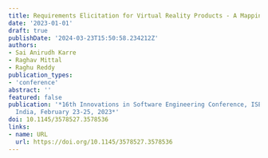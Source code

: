 ```yaml
---
title: Requirements Elicitation for Virtual Reality Products - A Mapping Study
date: '2023-01-01'
draft: true
publishDate: '2024-03-23T15:50:58.234212Z'
authors:
- Sai Anirudh Karre
- Raghav Mittal
- Raghu Reddy
publication_types:
- 'conference'
abstract: ''
featured: false
publication: '*16th Innovations in Software Engineering Conference, ISEC2023, Allahabad,
  India, February 23-25, 2023*'
doi: 10.1145/3578527.3578536
links:
- name: URL
  url: https://doi.org/10.1145/3578527.3578536
---
```


